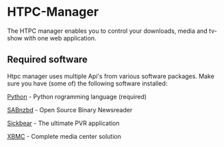 HTPC-Manager
============

The HTPC manager enables you to control your downloads, media and tv-show with one web application.

Required software
----------------

Htpc manager uses multiple Api's from various software packages. Make sure you have (some of) the following software installed:

[Python](http://www.python.org) - Python rogramming language (required)

[SABnzbd](http://www.sabnzbd.org) - Open Source Binary Newsreader

[Sickbear](http://www.sickbeard.com) - The ultimate PVR application

[XBMC](http://www.xbmc.org) - Complete media center solution

